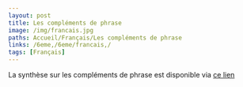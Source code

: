 ```yaml
---
layout: post
title: Les compléments de phrase
image: /img/francais.jpg
paths: Accueil/Français/Les compléments de phrase
links: /6eme,/6eme/francais,/
tags: [Français]
---
```


La synthèse sur les compléments de phrase est disponible via [ce lien](https://drive.google.com/file/d/1MG_W06kFgWbEnmy_Bu_PZhdYa_Fi-cqI/view?usp=sharing)

